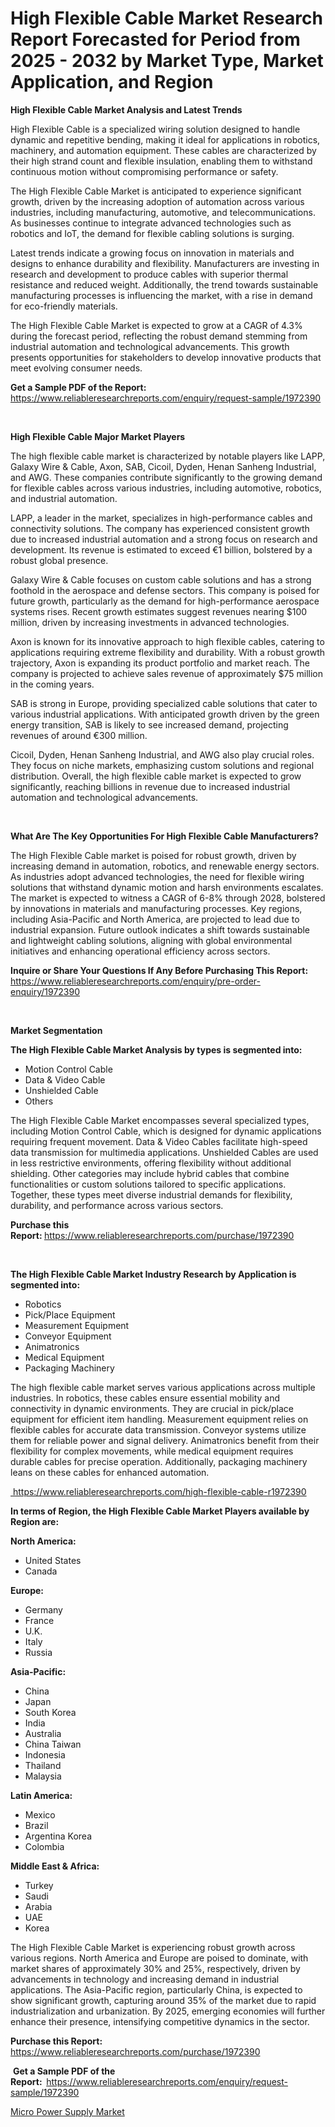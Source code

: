 <p><h1>High Flexible Cable Market Research Report Forecasted for Period from 2025 -  2032 by Market Type, Market Application, and Region</h1></p><p><strong>High Flexible Cable Market Analysis and Latest Trends</strong></p>
<p><p>High Flexible Cable is a specialized wiring solution designed to handle dynamic and repetitive bending, making it ideal for applications in robotics, machinery, and automation equipment. These cables are characterized by their high strand count and flexible insulation, enabling them to withstand continuous motion without compromising performance or safety.</p><p>The High Flexible Cable Market is anticipated to experience significant growth, driven by the increasing adoption of automation across various industries, including manufacturing, automotive, and telecommunications. As businesses continue to integrate advanced technologies such as robotics and IoT, the demand for flexible cabling solutions is surging.</p><p>Latest trends indicate a growing focus on innovation in materials and designs to enhance durability and flexibility. Manufacturers are investing in research and development to produce cables with superior thermal resistance and reduced weight. Additionally, the trend towards sustainable manufacturing processes is influencing the market, with a rise in demand for eco-friendly materials.</p><p>The High Flexible Cable Market is expected to grow at a CAGR of 4.3% during the forecast period, reflecting the robust demand stemming from industrial automation and technological advancements. This growth presents opportunities for stakeholders to develop innovative products that meet evolving consumer needs.</p></p>
<p><strong>Get a Sample PDF of the Report:&nbsp;</strong> <a href="https://www.reliableresearchreports.com/enquiry/request-sample/1972390?utm_campaign=2479&utm_medium=2&utm_source=Github&utm_content=ia&utm_term=13022025&utm_id=high-flexible-cable">https://www.reliableresearchreports.com/enquiry/request-sample/1972390</a></p>
<p>&nbsp;</p>
<p><strong>High Flexible Cable Major Market Players</strong></p>
<p><p>The high flexible cable market is characterized by notable players like LAPP, Galaxy Wire & Cable, Axon, SAB, Cicoil, Dyden, Henan Sanheng Industrial, and AWG. These companies contribute significantly to the growing demand for flexible cables across various industries, including automotive, robotics, and industrial automation.</p><p>LAPP, a leader in the market, specializes in high-performance cables and connectivity solutions. The company has experienced consistent growth due to increased industrial automation and a strong focus on research and development. Its revenue is estimated to exceed €1 billion, bolstered by a robust global presence.</p><p>Galaxy Wire & Cable focuses on custom cable solutions and has a strong foothold in the aerospace and defense sectors. This company is poised for future growth, particularly as the demand for high-performance aerospace systems rises. Recent growth estimates suggest revenues nearing $100 million, driven by increasing investments in advanced technologies.</p><p>Axon is known for its innovative approach to high flexible cables, catering to applications requiring extreme flexibility and durability. With a robust growth trajectory, Axon is expanding its product portfolio and market reach. The company is projected to achieve sales revenue of approximately $75 million in the coming years.</p><p>SAB is strong in Europe, providing specialized cable solutions that cater to various industrial applications. With anticipated growth driven by the green energy transition, SAB is likely to see increased demand, projecting revenues of around €300 million.</p><p>Cicoil, Dyden, Henan Sanheng Industrial, and AWG also play crucial roles. They focus on niche markets, emphasizing custom solutions and regional distribution. Overall, the high flexible cable market is expected to grow significantly, reaching billions in revenue due to increased industrial automation and technological advancements.</p></p>
<p>&nbsp;</p>
<p><strong>What Are The Key Opportunities For High Flexible Cable Manufacturers?</strong></p>
<p><p>The High Flexible Cable market is poised for robust growth, driven by increasing demand in automation, robotics, and renewable energy sectors. As industries adopt advanced technologies, the need for flexible wiring solutions that withstand dynamic motion and harsh environments escalates. The market is expected to witness a CAGR of 6-8% through 2028, bolstered by innovations in materials and manufacturing processes. Key regions, including Asia-Pacific and North America, are projected to lead due to industrial expansion. Future outlook indicates a shift towards sustainable and lightweight cabling solutions, aligning with global environmental initiatives and enhancing operational efficiency across sectors.</p></p>
<p><strong>Inquire or Share Your Questions If Any Before Purchasing This Report:</strong> <a href="https://www.reliableresearchreports.com/enquiry/pre-order-enquiry/1972390?utm_campaign=2479&utm_medium=2&utm_source=Github&utm_content=ia&utm_term=13022025&utm_id=high-flexible-cable">https://www.reliableresearchreports.com/enquiry/pre-order-enquiry/1972390</a></p>
<p>&nbsp;</p>
<p><strong>Market Segmentation</strong></p>
<p><strong>The High Flexible Cable Market Analysis by types is segmented into:</strong></p>
<p><ul><li>Motion Control Cable</li><li>Data & Video Cable</li><li>Unshielded Cable</li><li>Others</li></ul></p>
<p><p>The High Flexible Cable Market encompasses several specialized types, including Motion Control Cable, which is designed for dynamic applications requiring frequent movement. Data & Video Cables facilitate high-speed data transmission for multimedia applications. Unshielded Cables are used in less restrictive environments, offering flexibility without additional shielding. Other categories may include hybrid cables that combine functionalities or custom solutions tailored to specific applications. Together, these types meet diverse industrial demands for flexibility, durability, and performance across various sectors.</p></p>
<p><strong>Purchase this Report:&nbsp;</strong><a href="https://www.reliableresearchreports.com/purchase/1972390?utm_campaign=2479&utm_medium=2&utm_source=Github&utm_content=ia&utm_term=13022025&utm_id=high-flexible-cable">https://www.reliableresearchreports.com/purchase/1972390</a></p>
<p>&nbsp;</p>
<p><strong>The High Flexible Cable Market Industry Research by Application is segmented into:</strong></p>
<p><ul><li>Robotics</li><li>Pick/Place Equipment</li><li>Measurement Equipment</li><li>Conveyor Equipment</li><li>Animatronics</li><li>Medical Equipment</li><li>Packaging Machinery</li></ul></p>
<p><p>The high flexible cable market serves various applications across multiple industries. In robotics, these cables ensure essential mobility and connectivity in dynamic environments. They are crucial in pick/place equipment for efficient item handling. Measurement equipment relies on flexible cables for accurate data transmission. Conveyor systems utilize them for reliable power and signal delivery. Animatronics benefit from their flexibility for complex movements, while medical equipment requires durable cables for precise operation. Additionally, packaging machinery leans on these cables for enhanced automation.</p></p>
<p><a href="https://www.reliableresearchreports.com/high-flexible-cable-r1972390?utm_campaign=2479&utm_medium=2&utm_source=Github&utm_content=ia&utm_term=13022025&utm_id=high-flexible-cable">&nbsp;https://www.reliableresearchreports.com/high-flexible-cable-r1972390</a></p>
<p><strong>In terms of Region, the High Flexible Cable Market Players available by Region are:</strong></p>
<p>
    <p> <strong> North America: </strong>
        <ul>
            <li>United States</li>
            <li>Canada</li>
        </ul>
        </p> 
    <p> <strong> Europe: </strong>
        <ul>
            <li>Germany</li>
            <li>France</li>
            <li>U.K.</li>
            <li>Italy</li>
            <li>Russia</li>
        </ul>
        </p> 
    <p> <strong> Asia-Pacific: </strong>
        <ul>
            <li>China</li>
            <li>Japan</li>
            <li>South Korea</li>
            <li>India</li>
            <li>Australia</li>
            <li>China Taiwan</li>
            <li>Indonesia</li>
            <li>Thailand</li>
            <li>Malaysia</li>
        </ul>
        </p> 
    <p> <strong> Latin America: </strong>
        <ul>
            <li>Mexico</li>
            <li>Brazil</li>
            <li>Argentina Korea</li>
            <li>Colombia</li>
        </ul>
        </p> 
    <p> <strong> Middle East & Africa: </strong>
        <ul>
            <li>Turkey</li>
            <li>Saudi</li>
            <li>Arabia</li>
            <li>UAE</li>
            <li>Korea</li>
        </ul>
    </p>
    </p>
<p><p>The High Flexible Cable Market is experiencing robust growth across various regions. North America and Europe are poised to dominate, with market shares of approximately 30% and 25%, respectively, driven by advancements in technology and increasing demand in industrial applications. The Asia-Pacific region, particularly China, is expected to show significant growth, capturing around 35% of the market due to rapid industrialization and urbanization. By 2025, emerging economies will further enhance their presence, intensifying competitive dynamics in the sector.</p></p>
<p><strong>Purchase this Report: </strong><a href="https://www.reliableresearchreports.com/purchase/1972390?utm_campaign=2479&utm_medium=2&utm_source=Github&utm_content=ia&utm_term=13022025&utm_id=high-flexible-cable">https://www.reliableresearchreports.com/purchase/1972390</a></p>
<p>&nbsp;<strong>Get a Sample PDF of the Report:&nbsp;&nbsp;</strong><a href="https://www.reliableresearchreports.com/enquiry/request-sample/1972390?utm_campaign=2479&utm_medium=2&utm_source=Github&utm_content=ia&utm_term=13022025&utm_id=high-flexible-cable">https://www.reliableresearchreports.com/enquiry/request-sample/1972390</a></p>
<p><strong></strong></p>
<p><p><a href="https://github.com/oslieselotte2192/Market-Research-Report-List-1/blob/main/micro-power-supply-market.md?utm_campaign=2479&utm_medium=2&utm_source=Github&utm_content=ia&utm_term=13022025&utm_id=high-flexible-cable">Micro Power Supply Market</a></p></p>